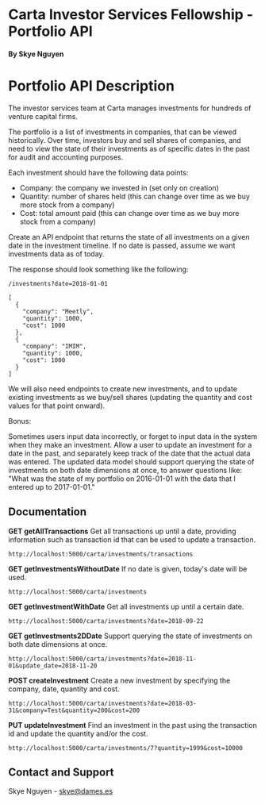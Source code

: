 # Carta Investor Services Fellowship - Portfolio API

#### By Skye Nguyen

# Portfolio API Description

The investor services team at Carta manages investments for hundreds of venture capital firms. 

 The portfolio is a list of investments in companies, that can be viewed historically. Over time, investors buy and sell shares of companies, and need to view the state of their investments as of specific dates in the past for audit and accounting purposes.

Each investment should have the following data points:

  - Company: the company we invested in (set only on creation)
  - Quantity: number of shares held (this can change over time as we buy more stock from a company)
  - Cost: total amount paid (this can change over time as we buy more stock from a company)

Create an API endpoint that returns the state of all investments on a given date in the investment timeline. If no date is passed, assume we want investments data as of today.

The response should look something like the following:
```
/investments?date=2018-01-01

[
  {
    "company": "Meetly",
    "quantity": 1000,
    "cost": 1000
  },
  {
    "company": "IMIM",
    "quantity": 1000,
    "cost": 1000
  }
]
```

We will also need endpoints to create new investments, and to update existing investments as we buy/sell shares (updating the quantity and cost values for that point onward).

Bonus:

Sometimes users input data incorrectly, or forget to input data in the system when they make an investment. Allow a user to update an investment for a date in the past, and separately keep track of the date that the actual data was entered. The updated data model should support querying the state of investments on both date dimensions at once, to answer questions like: "What was the state of my portfolio on 2016-01-01 with the data that I entered up to 2017-01-01."

## Documentation

**GET getAllTransactions**
Get all transactions up until a date, providing information such as transaction id that can be used to update a transaction.
```
http://localhost:5000/carta/investments/transactions
```

**GET getInvestmentsWithoutDate**
If no date is given, today's date will be used.
```
http://localhost:5000/carta/investments
```

**GET getInvestmentWithDate**
Get all investments up until a certain date.
```
http://localhost:5000/carta/investments?date=2018-09-22
```
**GET getInvestments2DDate**
Support querying the state of investments on both date dimensions at once.
```
http://localhost:5000/carta/investments?date=2018-11-01&update_date=2018-11-20
```
**POST createInvestment**
Create a new investment by specifying the company, date, quantity and cost.
```
http://localhost:5000/carta/investments?date=2018-03-31&company=Test&quantity=200&cost=200
```
**PUT updateInvestment**
Find an investment in the past using the transaction id and update the quantity and/or the cost.
```
http://localhost:5000/carta/investments/7?quantity=1999&cost=10000
```

## Contact and Support

Skye Nguyen - skye@dames.es
